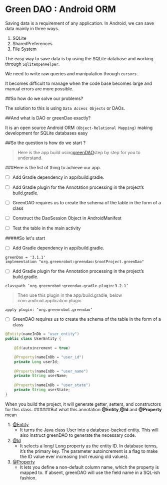 # Green DAO : Android ORM
Saving data is a requirement of any application. In Android, we can save data mainly in three ways.
   1. SQLite
   2. SharedPreferences
   3. File System
   
The easy way to save data is by using the SQLite database and working through `SqliteOpenHelper`.
 
We need to write raw queries and manipulation through `cursors`.

It becomes difficult to manage when the code base becomes large and manual errors are more possible.   

##So how do we solve our problems?

The solution to this is using `Data Access Objects` or DAOs.

##And what is DAO or greenDao exactly?

It is an open source Android ORM `(Object-Relational Mapping)` making development for SQLite databases easy

##So the question is how do we start  ?

>Here is the app build using[greenDAO](http://greenrobot.org/greendao/)step by step for you to understand.


###Here is the list of thing to achieve our app.


- [ ] Add Gradle dependency in app/build.gradle.
- [ ] Add  Gradle plugin for the Annotation processing in the project’s build.gradle.
- [ ] GreenDAO requires us to create the schema of the table in the form of a class
- [ ] Construct the DaoSession Object in AndroidManifest
- [ ] Test the table in the main activity


#####So let's start

- [ ] Add Gradle dependency in app/build.gradle.

```
greenDao = '3.1.1'
implementation "org.greenrobot:greendao:$rootProject.greenDao"
```

- [ ] Add  Gradle plugin for the Annotation processing in the project’s build.gradle.

```
classpath ‘org.greenrobot:greendao-gradle-plugin:3.2.1’
```

>Then use this plugin in the app/build.gradle, below com.android.application plugin

```
apply plugin: ‘org.greenrobot.greendao’
```
- [ ] GreenDAO requires us to create the schema of the table in the form of a class

```Java
@Entity(nameInDb = "user_entity")
public class UserEntity {
    
    @Id(autoincrement = true)

    @Property(nameInDb = "user_id")
    private Long userId;
    
    @Property(nameInDb = "user_name")
    private String userName;
    
    @Property(nameInDb = "user_state")
    private String userState;
}
```

When you build the project, it will generate getter, setters, and constructors for this class.
######But what this annotation **@Entity**,**@Id** and  **@Property** mean

1. [@Entity](http://greenrobot.org/greendao/documentation/modelling-entities/)
   - It turns the Java class User into a database-backed entity. This will also instruct greenDAO to generate the necessary code.
2. [@Id](http://greenrobot.org/greendao/documentation/modelling-entities/)
   - It selects a long/ Long property as the entity ID. In database terms, it’s the primary key. The parameter autoincrement is a flag to make the ID value ever increasing (not reusing old values).
3. [@Property](http://greenrobot.org/greendao/documentation/modelling-entities/)
   - It lets you define a non-default column name, which the property is mapped to. If absent, greenDAO will use the field name in a SQL-ish fashion.
